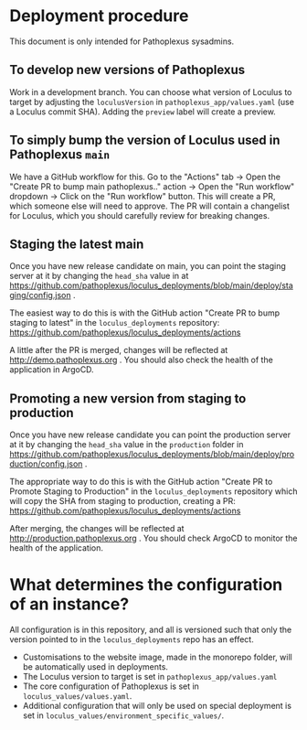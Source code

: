 # Deployment procedure

This document is only intended for Pathoplexus sysadmins.

## To develop new versions of Pathoplexus

Work in a development branch. You can choose what version of Loculus to target by adjusting the `loculusVersion` in  `pathoplexus_app/values.yaml` (use a Loculus commit SHA). Adding the `preview` label will create a preview.

## To simply bump the version of Loculus used in Pathoplexus `main`
We have a GitHub workflow for this. Go to the "Actions" tab -> Open the "Create PR to bump main pathoplexus.." action -> Open the "Run workflow" dropdown -> Click on the "Run workflow" button. This will create a PR, which someone else will need to approve. The PR will contain a changelist for Loculus, which you should carefully review for breaking changes.

## Staging the latest main

Once you have new release candidate on main, you can point the staging server at it by changing the `head_sha` value in at https://github.com/pathoplexus/loculus_deployments/blob/main/deploy/staging/config.json .

The easiest way to do this is with the GitHub action "Create PR to bump staging to latest" in the `loculus_deployments` repository: https://github.com/pathoplexus/loculus_deployments/actions

A little after the PR is merged, changes will be reflected at http://demo.pathoplexus.org . You should also check the health of the application in ArgoCD.

## Promoting a new version from staging to production

Once you have new release candidate you can point the production server at it by changing the `head_sha` value in the `production` folder in https://github.com/pathoplexus/loculus_deployments/blob/main/deploy/production/config.json .

The appropriate way to do this is with the GitHub action "Create PR to Promote Staging to Production" in the `loculus_deployments` repository which will copy the SHA from staging to production, creating a PR: https://github.com/pathoplexus/loculus_deployments/actions

After merging, the changes will be reflected at http://production.pathoplexus.org . You should check ArgoCD to monitor the health of the application.

# What determines the configuration of an instance?

All configuration is in this repository, and all is versioned such that only the version pointed to in the `loculus_deployments` repo has an effect.

- Customisations to the website image, made in the monorepo folder, will be automatically used in deployments.
- The Loculus version to target is set in `pathoplexus_app/values.yaml`
- The core configuration of Pathoplexus is set in `loculus_values/values.yaml`.
- Additional configuration that will only be used on special deployment is set in `loculus_values/environment_specific_values/`.

